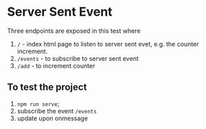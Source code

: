 # Server Sent Event

Three endpoints are exposed in this test where
1. `/` - index html page to listen to server sent evet, e.g. the counter increment.
2. `/events` - to subscribe to server sent event
3. `/add` - to increment counter 


## To test the project 
1. `npm run serve`;
2. subscribe the event `/events`
3. update upon onmessage 